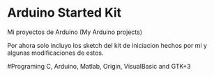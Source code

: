 # Arduino Started Kit
Mi proyectos de Arduino (My Arduino projects)

Por ahora solo incluyo los sketch del kit de iniciacion hechos por mi y algunas modificaciones de estos.


#Programing C, Arduino, Matlab, Origin, VisualBasic and GTK+3
